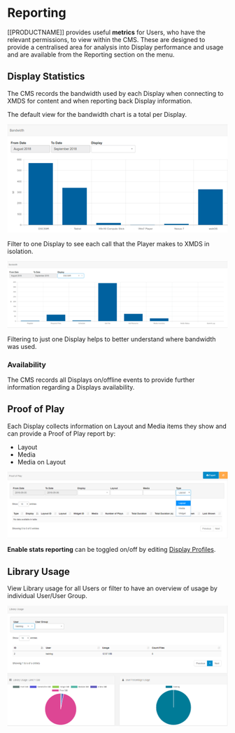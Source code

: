 <!--toc=displays-->

# Reporting

[[PRODUCTNAME]] provides useful **metrics** for Users, who have the relevant permissions, to view within the CMS. These are designed to provide a centralised area for analysis into Display performance and usage and are available from the Reporting section on the menu.

## Display Statistics

The CMS records the bandwidth used by each Display when connecting to XMDS for content and when reporting back Display information. 

The default view for the bandwidth chart is a total per Display.

![Display Statistics Bandwidth](img/displays_statistics_bandwidth.png)



Filter to one Display to see each call that the Player makes to XMDS in isolation.



![Display Statistics Filter](img/displays_statistics_filter.png)

<tip>
Filtering to just one Display helps to better understand where bandwidth was used.
</tip>

### Availability

The CMS records all Displays on/offline events to provide further information regarding a Displays availability. 

## Proof of Play

Each Display collects information on Layout and Media items they show and can provide a Proof of Play report by:

- Layout
- Media
- Media on Layout

![Displays Proof of Play](img/displays_proofofplay.png)

<tip>

**Enable stats reporting** can be toggled on/off by editing [Display Profiles](displays_settings.html#editing_profiles>). 

</tip>

## Library Usage

View Library usage for all Users or filter to have an overview of usage by individual User/User Group. 

![Displays Library Usage](img/displays_library_usage.png)